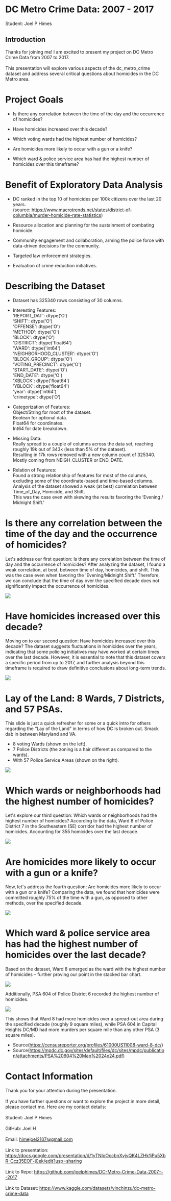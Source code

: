 # DC Metro Crime Data: 2007 - 2017

Student: Joel P Himes

## Introduction
Thanks for joining me! I am excited to present my project on DC Metro Crime Data from 2007 to 2017.\
\
This presentation will explore various aspects of the dc_metro_crime dataset and address several critical questions about homicides in the DC Metro area.

# Project Goals
- Is there any correlation between the time of the day and the occurrence of homicides?

- Have homicides increased over this decade?

- Which voting wards had the highest number of homicides?

- Are homicides more likely to occur with a gun or a knife?

- Which ward & police service area has had the highest number of homicides over this timeframe?

# Benefit of Exploratory Data Analysis
- DC ranked in the top 10 of homicides per 100k citizens over the last 20 years.\
(source: https://www.macrotrends.net/states/district-of-columbia/murder-homicide-rate-statistics)

- Resource allocation and planning for the sustainment of combating homicide.

- Community engagement and collaboration, arming the police force with data-driven decisions for the community.

- Targeted law enforcement strategies.

- Evaluation of crime reduction initiatives.

# Describing the Dataset
- Dataset has 325340 rows consisting of 30 columns.

- Interesting Features:\
  ‘REPORT_DAT': dtype(‘O’)\
  ‘SHIFT': dtype('O')\
  'OFFENSE': dtype('O')\
  'METHOD': dtype('O')\
  'BLOCK': dtype('O')\
  'DISTRICT': dtype('float64')\
  'WARD': dtype('int64')\
  'NEIGHBORHOOD_CLUSTER': dtype('O')\
  'BLOCK_GROUP': dtype('O')\
  'VOTING_PRECINCT': dtype('O')\
  'START_DATE': dtype('O')\
  'END_DATE': dtype('O')\
  'XBLOCK': dtype('float64')\
  ’YBLOCK': dtype('float64')\
  'year': dtype('int64')\
  'crimetype': dtype(‘O’)

- Categorization of Features:\
  Object/String for most of the dataset.\
  Boolean for optional data.\
  Float64 for coordinates.\
  Int64 for date breakdown.

- Missing Data:\
  Really spread to a couple of columns across the data set, reaching roughly 19k out of 343k (less than 5% of the dataset).\
  Resulting in 17k rows removed with a new column count of 325340.\
  Mostly coming from NEIGH_CLUSTER or END_DATE.

- Relation of Features:\
  Found a strong relationship of features for most of the columns, excluding some of the coordinate-based and time-based columns.\
  Analysis of the dataset showed a weak (at best) correlation between Time_of_Day, Homicide, and Shift.\
  This was the case even with skewing the results favoring the ‘Evening / Midnight Shift.'

# Is there any correlation between the time of the day and the occurrence of homicides?

Let's address our first question: Is there any correlation between the time of day and the occurrence of homicides? After analyzing the dataset, I found a weak correlation, at best, between time of day, homicides, and shift. This was the case even when favoring the 'Evening/Midnight Shift.' Therefore, we can conclude that the time of day over the specified decade does not significantly impact the occurrence of homicides.

<img src="./img/Correlation_Heatmap.png">

# Have homicides increased over this decade?

Moving on to our second question: Have homicides increased over this decade? The dataset suggests fluctuations in homicides over the years, indicating that some policing initiatives may have worked at certain times over the last decade. However, it is essential to note that this dataset covers a specific period from up to 2017, and further analysis beyond this timeframe is required to draw definitive conclusions about long-term trends.

<img src="./img/Number_of_Homicides_by_Year_2008 _2017png.png">

# Lay of the Land: 8 Wards, 7 Districts, and 57 PSAs.

This slide is just a quick refresher for some or a quick intro for others regarding the “Lay of the Land” in terms of how DC is broken out. Smack dab in between Maryland and VA.
-	8 voting Wards (shown on the left).
-	7 Police Districts (the zoning is a hair different as compared to the wards).
-	With 57 Police Service Areas (shown on the right).

<img src="./img/Lay_Of_The_Land_DC.png">

# Which wards or neighborhoods had the highest number of homicides?

Let's explore our third question: Which wards or neighborhoods had the highest number of homicides? According to the data, Ward 8 of Police District 7 in the Southeastern (SE) corridor had the highest number of homicides. Accounting for 355 homicides over the last decade. 

<img src="./img/Number_of_Homicides_by_Ward.png">

# Are homicides more likely to occur with a gun or a knife?

Now, let's address the fourth question: Are homicides more likely to occur with a gun or a knife? Comparing the data, we found that homicides were committed roughly 75% of the time with a gun, as opposed to other methods, over the specified decade. 

<img src="./img/Proportion_of_Offense_by_Method.png">

# Which ward & police service area has had the highest number of homicides over the last decade?

Based on the dataset, Ward 8 emerged as the ward with the highest number of homicides – further proving our point in the stacked bar chart. 

<img src="./img/Ward_Heatmap.png">

Additionally, PSA 604 of Police District 6 recorded the highest number of homicides.
  
<img src="./img/PSA_Heatmap.png">

This shows that Ward 8 had more homicides over a spread-out area during the specified decade (roughly 9 square miles), while PSA 604 in Capital Heights DC/MD had more murders per square mile than any other PSA (3 square miles).
- Source(https://censusreporter.org/profiles/61000US11008-ward-8-dc/) 
- Source(https://mpdc.dc.gov/sites/default/files/dc/sites/mpdc/publication/attachments/PSA%20604%20Map%2024x24.pdf)

# Contact Information

Thank you for your attention during the presentation.\
\
If you have further questions or want to explore the project in more detail, please contact me. Here are my contact details:
\
\
Student: Joel P Himes\
\
GitHub: Joel H\
\
Email: himejoel2107@gmail.com\
\
Link to presentation: https://docs.google.com/presentation/d/1yTNIoOccbnXvjyQK4LZHk1jPu5XbR-Ccz35EOF-j0ek/edit?usp=sharing \
\
Link to Repo: https://github.com/joelphimes/DC-Metro-Crime-Data-2007---2017 \
\
Link to Dataset: https://www.kaggle.com/datasets/vinchinzu/dc-metro-crime-data
